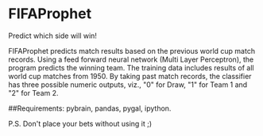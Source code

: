 # FIFAProphet
Predict which side will win!

FIFAProphet predicts match results based on the previous world cup match records. Using a feed forward neural network (Multi Layer Perceptron), the program predicts the winning team. The training data includes results of all world cup matches from 1950.
By taking past match records, the classifier has three possible numeric outputs, viz., "0" for Draw, "1" for Team 1 and "2" for Team 2.

##Requirements:
pybrain, pandas, pygal, ipython.

P.S. Don't place your bets without using it ;)
